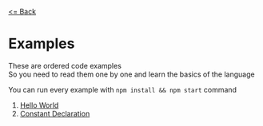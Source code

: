 [<= Back](../)

# Examples

These are ordered code examples </br>
So you need to read them one by one and learn the basics of the language

You can run every example with `npm install && npm start` command

1. [Hello World](./01_Hello_World) </br>
2. [Constant Declaration](./02_Constant_Declaration) </br>
